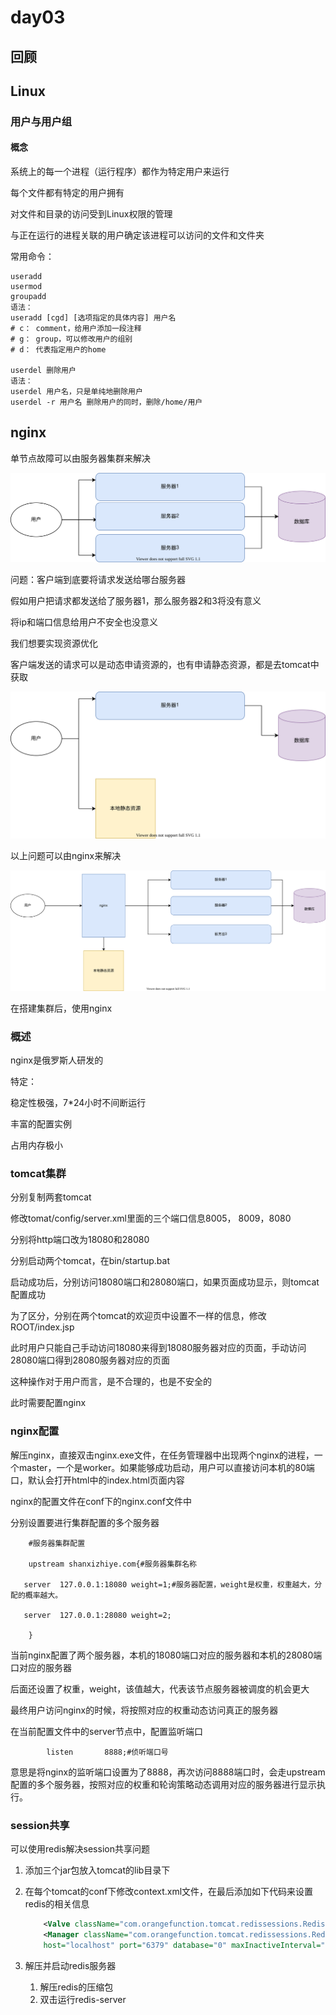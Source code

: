 # day03

## 回顾

## Linux

### 用户与用户组

#### 概念

 系统上的每一个进程（运行程序）都作为特定用户来运行

 每个文件都有特定的用户拥有

 对文件和目录的访问受到Linux权限的管理

 与正在运行的进程关联的用户确定该进程可以访问的文件和文件夹

 常用命令：

 ```shell
 useradd
 usermod
 groupadd
 语法：
 useradd [cgd] [选项指定的具体内容] 用户名 
 # c： comment，给用户添加一段注释
 # g： group，可以修改用户的组别
 # d： 代表指定用户的home
 
 userdel 删除用户
 语法：
 userdel 用户名，只是单纯地删除用户
 userdel -r 用户名 删除用户的同时，删除/home/用户
 ```

## nginx

 单节点故障可以由服务器集群来解决

 ![](./imgs\nginx.svg)

 问题：客户端到底要将请求发送给哪台服务器

 假如用户把请求都发送给了服务器1，那么服务器2和3将没有意义

 将ip和端口信息给用户不安全也没意义

 我们想要实现资源优化

 客户端发送的请求可以是动态申请资源的，也有申请静态资源，都是去tomcat中获取

 ![](./imgs\nginx02.svg)

 以上问题可以由nginx来解决

 ![](./imgs\nginx03.svg)

 在搭建集群后，使用nginx

### 概述

 nginx是俄罗斯人研发的

 特定：

 稳定性极强，7*24小时不间断运行

 丰富的配置实例

 占用内存极小

### tomcat集群

 分别复制两套tomcat

 修改tomat/config/server.xml里面的三个端口信息8005， 8009，8080

 分别将http端口改为18080和28080

 分别启动两个tomcat，在bin/startup.bat

 启动成功后，分别访问18080端口和28080端口，如果页面成功显示，则tomcat配置成功

 为了区分，分别在两个tomcat的欢迎页中设置不一样的信息，修改ROOT/index.jsp

 此时用户只能自己手动访问18080来得到18080服务器对应的页面，手动访问28080端口得到28080服务器对应的页面

 这种操作对于用户而言，是不合理的，也是不安全的

 此时需要配置nginx

### nginx配置

 解压nginx，直接双击nginx.exe文件，在任务管理器中出现两个nginx的进程，一个master，一个是worker。如果能够成功启动，用户可以直接访问本机的80端口，默认会打开html中的index.html页面内容

 nginx的配置文件在conf下的nginx.conf文件中

 分别设置要进行集群配置的多个服务器

 ```
     #服务器集群配置
 
     upstream shanxizhiye.com{#服务器集群名称
 
 	server	127.0.0.1:18080 weight=1;#服务器配置，weight是权重，权重越大，分配的概率越大。
 
 	server	127.0.0.1:28080 weight=2;
 
     }
 ```

 当前nginx配置了两个服务器，本机的18080端口对应的服务器和本机的28080端口对应的服务器

 后面还设置了权重，weight，该值越大，代表该节点服务器被调度的机会更大

 最终用户访问nginx的时候，将按照对应的权重动态访问真正的服务器

 在当前配置文件中的server节点中，配置监听端口

 ```
         listen       8888;#侦听端口号
 ```

 意思是将nginx的监听端口设置为了8888，再次访问8888端口时，会走upstream配置的多个服务器，按照对应的权重和轮询策略动态调用对应的服务器进行显示执行。

### session共享

 可以使用redis解决session共享问题

 1. 添加三个jar包放入tomcat的lib目录下

 2. 在每个tomcat的conf下修改context.xml文件，在最后添加如下代码来设置redis的相关信息

    ```xml
        <Valve className="com.orangefunction.tomcat.redissessions.RedisSessionHandlerValve" />
    	<Manager className="com.orangefunction.tomcat.redissessions.RedisSessionManager"
        host="localhost" port="6379" database="0" maxInactiveInterval="60" />
    
    ```

 3. 解压并启动redis服务器

    1. 解压redis的压缩包
    2. 双击运行redis-server

